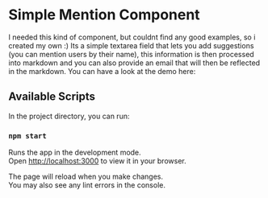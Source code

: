 # Simple Mention Component

I needed this kind of component, but couldnt find any good examples, so i created my own :)
Its a simple textarea field that lets you add suggestions (you can mention users by their name), this information is then processed into markdown and you can also provide an email that will then be reflected in the markdown.
You can have a look at the demo here:


## Available Scripts

In the project directory, you can run:

### `npm start`

Runs the app in the development mode.\
Open [http://localhost:3000](http://localhost:3000) to view it in your browser.

The page will reload when you make changes.\
You may also see any lint errors in the console.
